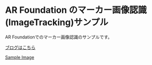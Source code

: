 # AR Foundation のマーカー画像認識(ImageTracking)サンプル

AR Foundationでのマーカー画像認識のサンプルです。

  [ブログはこちら](https://www.wwwmaplesyrup-cs6.work/entry/2019/11/12/193016)

  [Sample Image](ReadmeImage.png)
